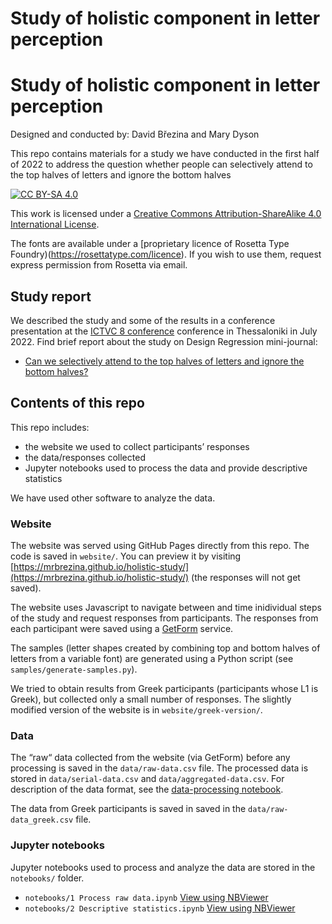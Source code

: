 # Study of holistic component in letter perception


# Study of holistic component in letter perception

Designed and conducted by: David Březina and Mary Dyson

This repo contains materials for a study we have conducted in the first half of 2022 to address the question whether people can selectively attend to the top halves of letters and ignore the bottom halves

[![CC BY-SA 4.0][cc-by-sa-shield]][cc-by-sa]

This work is licensed under a
[Creative Commons Attribution-ShareAlike 4.0 International License][cc-by-sa].

The fonts are available under a [proprietary licence of Rosetta Type Foundry)(https://rosettatype.com/licence). If you wish to use them, request express permission from Rosetta via email.

[cc-by-sa]: http://creativecommons.org/licenses/by-sa/4.0/
[cc-by-sa-shield]: https://img.shields.io/badge/License-CC%20BY--SA%204.0-lightgrey.svg

## Study report

We described the study and some of the results in a conference presentation at the [ICTVC 8 conference](https://ictvc.org/2022/en/) conference in Thessaloniki in July 2022. Find brief report about the study on Design Regression mini-journal:

- [Can we selectively attend to the top halves of letters and ignore the bottom halves?](https://designregression.com/article/can-we-selectively-attend-to-the-top-halves-of-letters-and-ignore-the-bottom-halves)

## Contents of this repo

This repo includes:

- the website we used to collect participants’ responses
- the data/responses collected
- Jupyter notebooks used to process the data and provide descriptive statistics

We have used other software to analyze the data.

### Website

The website was served using GitHub Pages directly from this repo. The code is saved in `website/`. You can preview it by visiting [https://mrbrezina.github.io/holistic-study/](https://mrbrezina.github.io/holistic-study/) (the responses will not get saved).

The website uses Javascript to navigate between and time inidividual steps of the study and request responses from participants. The responses from each participant were saved using a [GetForm](https://getform.io) service.

The samples (letter shapes created by combining top and bottom halves of letters from a variable font) are generated using a Python script (see `samples/generate-samples.py`).

We tried to obtain results from Greek participants (participants whose L1 is Greek), but collected only a small number of responses. The slightly modified version of the website is in `website/greek-version/`.

### Data

The “raw“ data collected from the website (via GetForm) before any processing is saved in the `data/raw-data.csv` file. The processed data is stored in `data/serial-data.csv` and `data/aggregated-data.csv`. For description of the data format, see the [data-processing notebook](https://nbviewer.jupyter.org/github/MrBrezina/holistic-study/blob/master/notebooks/1%20Process%20raw%20data.ipynb).

The data from Greek participants is saved in saved in the `data/raw-data_greek.csv` file.

### Jupyter notebooks

Jupyter notebooks used to process and analyze the data are stored in the `notebooks/` folder.

- `notebooks/1 Process raw data.ipynb` [View using NBViewer](https://nbviewer.jupyter.org/github/MrBrezina/holistic-study/blob/master/notebooks/1%20Process%20raw%20data.ipynb)
- `notebooks/2 Descriptive statistics.ipynb` [View using NBViewer](https://nbviewer.jupyter.org/github/MrBrezina/holistic-study/blob/master/notebooks/2%20Descriptive%20statistics.ipynb)

